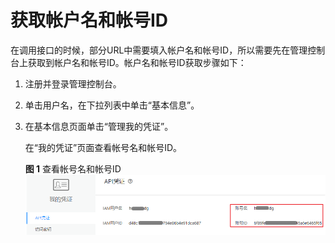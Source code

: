 # 获取帐户名和帐号ID<a name="dcs-api-0312046"></a>

在调用接口的时候，部分URL中需要填入帐户名和帐号ID，所以需要先在管理控制台上获取到帐户名和帐号ID。帐户名和帐号ID获取步骤如下：

1.  注册并登录管理控制台。
2.  单击用户名，在下拉列表中单击“基本信息”。
3.  在基本信息页面单击“管理我的凭证”。

    在“我的凭证”页面查看帐号名和帐号ID。

    **图 1**  查看帐号名和帐号ID<a name="fig20681143518494"></a>  
    ![](figures/查看帐号名和帐号ID.png "查看帐号名和帐号ID")


